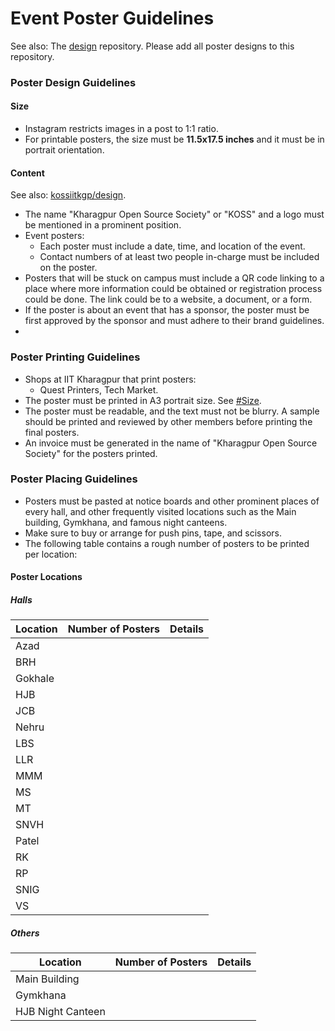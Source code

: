 # Event Poster Guidelines
See also: The [design](https://github.com/kossiitkgp/design/) repository. Please add all poster designs to this repository.

### Poster Design Guidelines
#### Size
- Instagram restricts images in a post to 1:1 ratio.
- For printable posters, the size must be **11.5x17.5 inches** and it must be in portrait orientation.

#### Content
See also: [kossiitkgp/design](https://github.com/kossiitkgp/design/).

- The name "Kharagpur Open Source Society" or "KOSS" and a logo must be mentioned in a prominent position.
- Event posters:
	- Each poster must include a date, time, and location of the event.
	- Contact numbers of at least two people in-charge must be included on the poster.
- Posters that will be stuck on campus must include a QR code linking to a place where more information could be obtained or registration process could be done. The link could be to a website, a document, or a form.
- If the poster is about an event that has a sponsor, the poster must be first approved by the sponsor and must adhere to their brand guidelines.
-

### Poster Printing Guidelines
- Shops at IIT Kharagpur that print posters:
	- Quest Printers, Tech Market.
- The poster must be printed in A3 portrait size. See [#Size](#size).
- The poster must be readable, and the text must not be blurry. A sample should be printed and reviewed by other members before printing the final posters.
- An invoice must be generated in the name of "Kharagpur Open Source Society" for the posters printed.

### Poster Placing Guidelines
- Posters must be pasted at notice boards and other prominent places of every hall, and other frequently visited locations such as the Main building, Gymkhana, and famous night canteens.
- Make sure to buy or arrange for push pins, tape, and scissors.
- The following table contains a rough number of posters to be printed per location:

#### Poster Locations
##### Halls
|Location|Number of Posters|Details|
|-|-|-|
|Azad| | |
|BRH| | |
|Gokhale| | |
|HJB| | |
|JCB| | |
|Nehru| | |
|LBS| | |
|LLR| | |
|MMM| | |
|MS| | |
|MT| | |
|SNVH| | |
|Patel| | |
|RK| | |
|RP| | |
|SNIG| | |
|VS| | |

##### Others
|Location|Number of Posters|Details|
|-|-|-|
|Main Building| | |
|Gymkhana| | |
|HJB Night Canteen| | |
